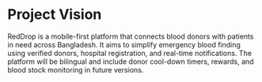 # Project Vision

RedDrop is a mobile-first platform that connects blood donors with patients in need across Bangladesh. It aims to simplify emergency blood finding using verified donors, hospital registration, and real-time notifications. The platform will be bilingual and include donor cool-down timers, rewards, and blood stock monitoring in future versions.
